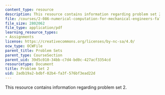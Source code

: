 ```yaml
---
content_type: resource
description: This resource contains information regarding problem set 2.
file: /courses/2-086-numerical-computation-for-mechanical-engineers-fall-2012/2adb19a2bdbf02b4fa3f576bf3ead22d_MIT2_086F12_pset2.pdf
file_size: 2802062
file_type: application/pdf
learning_resource_types:
- Assignments
license: https://creativecommons.org/licenses/by-nc-sa/4.0/
ocw_type: OCWFile
parent_title: Problem Sets
parent_type: CourseSection
parent_uid: 39d5c010-34bb-c7d4-bd0c-427acf3354cd
resourcetype: Document
title: Problem Set 2
uid: 2adb19a2-bdbf-02b4-fa3f-576bf3ead22d
---
```

This resource contains information regarding problem set 2.